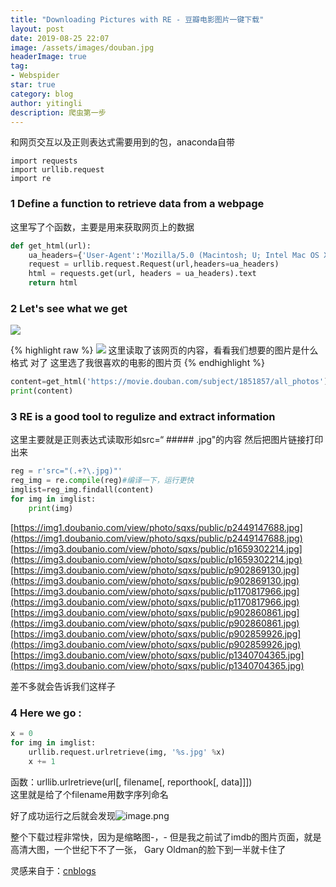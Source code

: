 ```yaml
---
title: "Downloading Pictures with RE - 豆瓣电影图片一键下载"
layout: post
date: 2019-08-25 22:07
image: /assets/images/douban.jpg
headerImage: true
tag:
- Webspider
star: true
category: blog
author: yitingli
description: 爬虫第一步
---
```


和网页交互以及正则表达式需要用到的包，anaconda自带
```
import requests
import urllib.request
import re
```

### 1 Define a function to retrieve data from a webpage
这里写了个函数，主要是用来获取网页上的数据
```python
def get_html(url):
    ua_headers={'User-Agent':'Mozilla/5.0 (Macintosh; U; Intel Mac OS X 10_6_8; en-us) AppleWebKit/534.50 (KHTML, like Gecko) Version/5.1 Safari/534.50'}
    request = urllib.request.Request(url,headers=ua_headers)
    html = requests.get(url, headers = ua_headers).text
    return html
```
### 2 Let's see what we get 
<img src="https://img1.doubanio.com/view/photo/sqxs/public/p457121168.jpg">

{% highlight raw %}
<img src="https://img1.doubanio.com/view/photo/sqxs/public/p457121168.jpg">
这里读取了该网页的内容，看看我们想要的图片是什么格式
对了 这里选了我很喜欢的电影的图片页
{% endhighlight %}

```python
content=get_html('https://movie.douban.com/subject/1851857/all_photos')
print(content)
```

### 3 RE is a good tool to regulize and extract information
这里主要就是正则表达式读取形如src=“ #####  .jpg"的内容
然后把图片链接打印出来

```python
reg = r'src="(.+?\.jpg)"'
reg_img = re.compile(reg)#编译一下，运行更快
imglist=reg_img.findall(content)
for img in imglist:
    print(img)
```
[https://img1.doubanio.com/view/photo/sqxs/public/p2449147688.jpg](https://img1.doubanio.com/view/photo/sqxs/public/p2449147688.jpg)
[https://img3.doubanio.com/view/photo/sqxs/public/p1659302214.jpg](https://img3.doubanio.com/view/photo/sqxs/public/p1659302214.jpg)
[https://img3.doubanio.com/view/photo/sqxs/public/p902869130.jpg](https://img3.doubanio.com/view/photo/sqxs/public/p902869130.jpg)
[https://img3.doubanio.com/view/photo/sqxs/public/p1170817966.jpg](https://img3.doubanio.com/view/photo/sqxs/public/p1170817966.jpg)
[https://img3.doubanio.com/view/photo/sqxs/public/p902860861.jpg](https://img3.doubanio.com/view/photo/sqxs/public/p902860861.jpg)
[https://img3.doubanio.com/view/photo/sqxs/public/p902859926.jpg](https://img3.doubanio.com/view/photo/sqxs/public/p902859926.jpg)
[https://img3.doubanio.com/view/photo/sqxs/public/p1340704365.jpg](https://img3.doubanio.com/view/photo/sqxs/public/p1340704365.jpg)

差不多就会告诉我们这样子

### 4 Here we go :
```python
x = 0
for img in imglist:
    urllib.request.urlretrieve(img, '%s.jpg' %x)
    x += 1
```
函数：urllib.urlretrieve(url[, filename[, reporthook[, data]]])   
这里就是给了个filename用数字序列命名

好了成功运行之后就会发现![image.png](https://upload-images.jianshu.io/upload_images/19398691-ad93ab88e714571b.png?imageMogr2/auto-orient/strip%7CimageView2/2/w/1240)


整个下载过程非常快，因为是缩略图-，-
但是我之前试了imdb的图片页面，就是高清大图，一个世纪下不了一张，
Gary Oldman的脸下到一半就卡住了

灵感来自于：[cnblogs](https://www.cnblogs.com/Axi8/p/5757270.html)